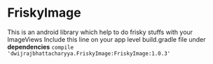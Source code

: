 # FriskyImage
This is an android library which help to do frisky stuffs with your ImageViews
Include this line on your app level build.gradle file under <b>dependencies</b> 
        <code>compile 'dwijrajbhattacharyya.FriskyImage:FriskyImage:1.0.3'</code>
